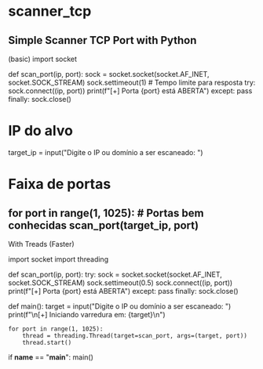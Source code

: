 # scanner_tcp
Simple Scanner TCP Port with Python
--------------------------------------------------------------------------------------------------------------------------------------------------------------
(basic)
import socket

def scan_port(ip, port):
    sock = socket.socket(socket.AF_INET, socket.SOCK_STREAM)
    sock.settimeout(1)  # Tempo limite para resposta
    try:
        sock.connect((ip, port))
        print(f"[+] Porta {port} está ABERTA")
    except:
        pass
    finally:
        sock.close()

# IP do alvo
target_ip = input("Digite o IP ou domínio a ser escaneado: ")

# Faixa de portas
for port in range(1, 1025):  # Portas bem conhecidas
    scan_port(target_ip, port)
--------------------------------------------------------------------------------------------------------------------------------------------------------

With Treads (Faster)

import socket
import threading

def scan_port(ip, port):
    try:
        sock = socket.socket(socket.AF_INET, socket.SOCK_STREAM)
        sock.settimeout(0.5)
        sock.connect((ip, port))
        print(f"[+] Porta {port} está ABERTA")
    except:
        pass
    finally:
        sock.close()

def main():
    target = input("Digite o IP ou domínio a ser escaneado: ")
    print(f"\n[+] Iniciando varredura em: {target}\n")

    for port in range(1, 1025):
        thread = threading.Thread(target=scan_port, args=(target, port))
        thread.start()

if __name__ == "__main__":
    main()

